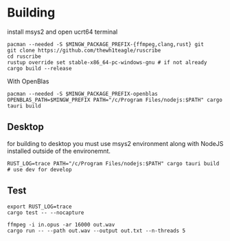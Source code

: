 # Building

install msys2 and open ucrt64 terminal

```console
pacman --needed -S $MINGW_PACKAGE_PREFIX-{ffmpeg,clang,rust} git
git clone https://github.com/thewh1teagle/ruscribe
cd ruscribe
rustup override set stable-x86_64-pc-windows-gnu # if not already
cargo build --release
```

With OpenBlas

```
pacman --needed -S $MINGW_PACKAGE_PREFIX-openblas
OPENBLAS_PATH=$MINGW_PREFIX PATH="/c/Program Files/nodejs:$PATH" cargo tauri build
```

## Desktop

for building to desktop you must use msys2 environment along with NodeJS installed outside of the environemnt.

```
RUST_LOG=trace PATH="/c/Program Files/nodejs:$PATH" cargo tauri build # use dev for develop
```

## Test

```
export RUST_LOG=trace
cargo test -- --nocapture
```

```console
ffmpeg -i in.opus -ar 16000 out.wav
cargo run -- --path out.wav --output out.txt --n-threads 5
```
